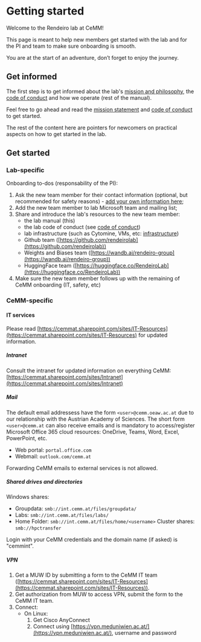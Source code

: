 # Getting started

Welcome to the Rendeiro lab at CeMM!

This page is meant to help new members get started with the lab and for the PI and team to make sure onboarding is smooth.

You are at the start of an adventure, don’t forget to enjoy the journey.

## Get informed

The first step is to get informed about the lab's [mission and philosophy](mission_statement.md), the [code of conduct](code_of_conduct.md) and how we operate (rest of the manual).

Feel free to go ahead and read the [mission statement](mission_statement.md) and [code of conduct](code_of_conduct.md) to get started.

The rest of the content here are pointers for newcomers on practical aspects on how to get started in the lab.

## Get started

### Lab-specific

Onboarding to-dos (responsability of the PI):

1. Ask the new team member for their contact information (optional, but recommended for safety reasons) - [add your own information here](https://cemmat.sharepoint.com/:x:/s/rendeirolab/ETVfBUPmJYpIgl-yDccPCGkBZRMFtOTE9ExejqyvMq6msA?e=lxEuzO);
1. Add the new team member to lab Microsoft team and mailing list;
1. Share and introduce the lab's resources to the new team member:
   - the lab manual (this)
   - the lab code of conduct (see [code of conduct](code_of_conduct.md))
   - lab infrastructure (such as Cytomine, VMs, etc: [infrastructure](infrastructure.md))
   - Github team ([https://github.com/rendeirolab](https://github.com/rendeirolab))
   - Weights and Biases team ([https://wandb.ai/rendeiro-group](https://wandb.ai/rendeiro-group))
   - HuggingFace team ([https://huggingface.co/RendeiroLab](https://huggingface.co/RendeiroLab))
1. Make sure the new team member follows up with the remaining of CeMM onboarding (IT, safety, etc)

### CeMM-specific

#### IT services

Please read [https://cemmat.sharepoint.com/sites/IT-Resources](https://cemmat.sharepoint.com/sites/IT-Resources) for updated information.

##### Intranet

Consult the intranet for updated information on everything CeMM: [https://cemmat.sharepoint.com/sites/Intranet](https://cemmat.sharepoint.com/sites/Intranet)

##### Mail

The default email addressess have the form `<user>@cemm.oeaw.ac.at` due to our relationship with the Austrian Academy of Sciences.
The short form `<user>@cemm.at` can also receive emails and is mandatory to access/register Microsoft Office 365 cloud resources: OneDrive, Teams, Word, Excel, PowerPoint, etc.

- Web portal: `portal.office.com`
- Webmail: `outlook.com/cemm.at`

Forwarding CeMM emails to external services is not allowed.

##### Shared drives and directories

Windows shares:

- Groupdata: `smb://int.cemm.at/files/groupdata/`
- Labs: `smb://int.cemm.at/files/labs/`
- Home Folder: `smb://int.cemm.at/files/home/<username>`
  Cluster shares: `smb://hpctransfer`

Login with your CeMM credentials and the domain name (if asked) is "cemmint".

##### VPN

1. Get a MUW ID by submitting a form to the CeMM IT team ([https://cemmat.sharepoint.com/sites/IT-Resources](https://cemmat.sharepoint.com/sites/IT-Resources)).
1. Get authorization from MUW to access VPN, submit the form to the CeMM IT team.
1. Connect:
   - On Linux:
     1. Get Cisco AnyConnect
     1. Connect using [https://vpn.meduniwien.ac.at/](https://vpn.meduniwien.ac.at/), username and password
